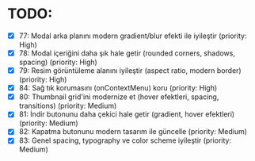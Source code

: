# TODO:

- [x] 77: Modal arka planını modern gradient/blur efekti ile iyileştir (priority: High)
- [x] 78: Modal içeriğini daha şık hale getir (rounded corners, shadows, spacing) (priority: High)
- [x] 79: Resim görüntüleme alanını iyileştir (aspect ratio, modern border) (priority: High)
- [x] 84: Sağ tık korumasını (onContextMenu) koru (priority: High)
- [x] 80: Thumbnail grid'ini modernize et (hover efektleri, spacing, transitions) (priority: Medium)
- [x] 81: İndir butonunu daha çekici hale getir (gradient, hover efektleri) (priority: Medium)
- [x] 82: Kapatma butonunu modern tasarım ile güncelle (priority: Medium)
- [x] 83: Genel spacing, typography ve color scheme iyileştir (priority: Medium)
